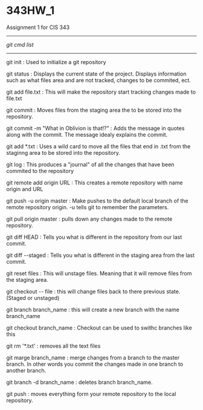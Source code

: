 # 343HW_1
Assignment 1 for CIS 343

**************
*git cmd list*
**************

git init : Used to initialize a git repository

git status : Displays the current state of the project. Displays information such as what files 
              area and are not tracked, changes to be commited, ect.
              
git add file.txt : This will make the repository start tracking changes made to file.txt

git commit : Moves files from the staging area the to be stored into the repository.

git commit -m "What in Oblivion is that!?" : Adds the message in quotes along with the commit. The 
                                              message idealy explains the commit.

git add *.txt : Uses a wild card to move all the files that end in .txt from the staginng area 
                 to be stored into the repository.
                 
git log : This produces a "journal" of all the changes that have been commited to the repository

git remote add origin URL : This creates a remote repository with name origin and URL

git push -u origin master : Make pushes to the default local branch of the remote repository
                            origin. -u tells git to remember the parameters.
                            
git pull origin master : pulls down any changes made to the remote repository.

git diff HEAD : Tells you what is different in the repository from our last commit.

git diff --staged : Tells you what is different in the staging area from the last commit.

git reset files : This will unstage files. Meaning that it will remove files from the staging area.

git checkout -- file : this will change files back to there previous state. (Staged or unstaged)

git branch branch_name : this will create a new branch with the name branch_name

git checkout branch_name : Checkout can be used to swithc branches like this

git rm '*.txt' : removes all the text files

git marge branch_name : merge changes from a branch to the master branch. In other words you commit 
                          the changes made in one branch to another branch.
                          
git branch -d branch_name : deletes branch branch_name.

git push : moves everything form your remote repository to the local repository.

                          
                            

                                              
                                        


                                       



